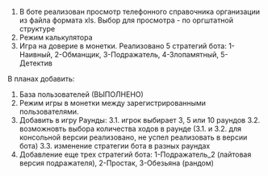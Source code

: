 1.  В боте реализован просмотр телефонного справочника организации из файла формата xls.
    Выбор для просмотра - по оргштатной структуре
2.  Режим калькулятора
3.  Игра на доверие в монетки.
    Реализовано 5 стратегий бота: 1-Наивный, 2-Обманщик, 3-Подражатель, 4-Злопамятный, 5- Детектив

В планах добавить:
1. База пользователей (ВЫПОЛНЕНО)
2. Режим игры в монетки между зарегистрированными пользователями.
3.  Добавить в игру Раунды:
        3.1.  игрок выбирает 3, 5 или 10 раундов
        3.2.  возможновть выбора количества ходов в раунде
        (3.1. и 3.2. для консольной версии реализовано, не успел реализовать в версии бота)
        3.3. изменение стратегии бота в разных раундах
4. Добавление еще трех стратегий бота:
    1-Подражатель_2 (лайтовая версия подражателя), 2-Простак, 3-Обезьяна (рандом)
